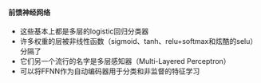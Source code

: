 #### 前馈神经网络
- 这些基本上都是多层的logistic回归分类器
- 许多权重的层被非线性函数（sigmoid、tanh、relu+softmax和炫酷的selu）分隔了
- 它们另一个流行的名字是多层感知器（Multi-Layered Perceptron）
- 可以将FFNN作为自动编码器用于分类和非监督的特征学习
